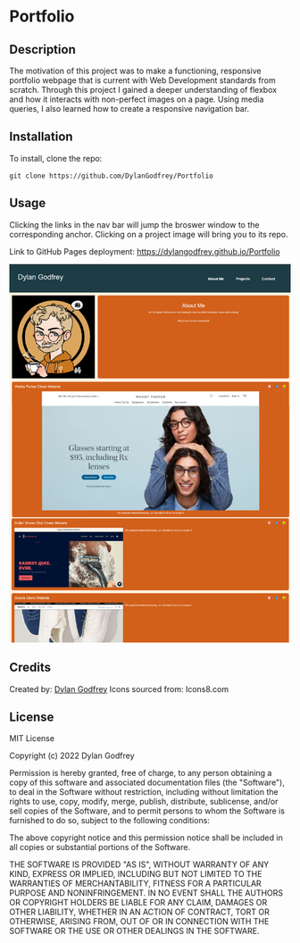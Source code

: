 # Portfolio

## Description

The motivation of this project was to make a functioning, responsive portfolio webpage that is current with Web Development standards from scratch. Through this project I gained a deeper understanding of flexbox and how it interacts with  non-perfect images on a page. Using media queries, I also learned how to create a responsive navigation bar.


## Installation

To install, clone the repo:
```
git clone https://github.com/DylanGodfrey/Portfolio
```

## Usage

Clicking the links in the nav bar will jump the broswer window to the corresponding anchor. Clicking on a project image will bring you to its repo.

Link to GitHub Pages deployment: https://dylangodfrey.github.io/Portfolio


![Screenshot of finished website](assets/images/samplescreenshot.png)

## Credits

Created by: [Dylan Godfrey](https://github.com/DylanGodfrey/)
Icons sourced from: Icons8.com

## License

MIT License

Copyright (c) 2022 Dylan Godfrey

Permission is hereby granted, free of charge, to any person obtaining a copy
of this software and associated documentation files (the "Software"), to deal
in the Software without restriction, including without limitation the rights
to use, copy, modify, merge, publish, distribute, sublicense, and/or sell
copies of the Software, and to permit persons to whom the Software is
furnished to do so, subject to the following conditions:

The above copyright notice and this permission notice shall be included in all
copies or substantial portions of the Software.

THE SOFTWARE IS PROVIDED "AS IS", WITHOUT WARRANTY OF ANY KIND, EXPRESS OR
IMPLIED, INCLUDING BUT NOT LIMITED TO THE WARRANTIES OF MERCHANTABILITY,
FITNESS FOR A PARTICULAR PURPOSE AND NONINFRINGEMENT. IN NO EVENT SHALL THE
AUTHORS OR COPYRIGHT HOLDERS BE LIABLE FOR ANY CLAIM, DAMAGES OR OTHER
LIABILITY, WHETHER IN AN ACTION OF CONTRACT, TORT OR OTHERWISE, ARISING FROM,
OUT OF OR IN CONNECTION WITH THE SOFTWARE OR THE USE OR OTHER DEALINGS IN THE
SOFTWARE.
